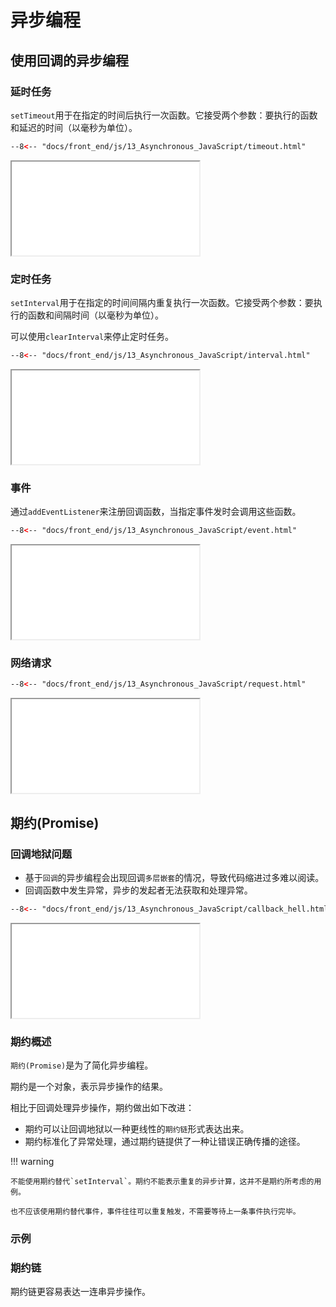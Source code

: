 # 异步编程

## 使用回调的异步编程

### 延时任务

`setTimeout`用于在指定的时间后执行一次函数。它接受两个参数：要执行的函数和延迟的时间（以毫秒为单位）。

``` html
--8<-- "docs/front_end/js/13_Asynchronous_JavaScript/timeout.html"
```

<iframe loading="lazy" src="timeout.html"></iframe>

### 定时任务

`setInterval`用于在指定的时间间隔内重复执行一次函数。它接受两个参数：要执行的函数和间隔时间（以毫秒为单位）。

可以使用`clearInterval`来停止定时任务。

``` html
--8<-- "docs/front_end/js/13_Asynchronous_JavaScript/interval.html"
```

<iframe loading="lazy" src="interval.html"></iframe>

### 事件

通过`addEventListener`来注册回调函数，当指定事件发时会调用这些函数。

``` html
--8<-- "docs/front_end/js/13_Asynchronous_JavaScript/event.html"
```

<iframe loading="lazy" src="event.html"></iframe>

### 网络请求

``` html
--8<-- "docs/front_end/js/13_Asynchronous_JavaScript/request.html"
```

<iframe loading="lazy" src="request.html"></iframe>

## 期约(Promise)

### 回调地狱问题

- 基于`回调`的异步编程会出现回调`多层嵌套`的情况，导致代码缩进过多难以阅读。
- 回调函数中发生异常，异步的发起者无法获取和处理异常。

``` html
--8<-- "docs/front_end/js/13_Asynchronous_JavaScript/callback_hell.html"
```

<iframe loading="lazy" src="callback_hell.html"></iframe>

### 期约概述

`期约(Promise)`是为了简化异步编程。

期约是一个对象，表示异步操作的结果。

相比于回调处理异步操作，期约做出如下改进：

- 期约可以让回调地狱以一种更线性的`期约链`形式表达出来。
- 期约标准化了异常处理，通过期约链提供了一种让错误正确传播的途径。

!!! warning

    不能使用期约替代`setInterval`。期约不能表示重复的异步计算，这并不是期约所考虑的用例。

    也不应该使用期约替代事件，事件往往可以重复触发，不需要等待上一条事件执行完毕。

### 示例

### 期约链

期约链更容易表达一连串异步操作。
